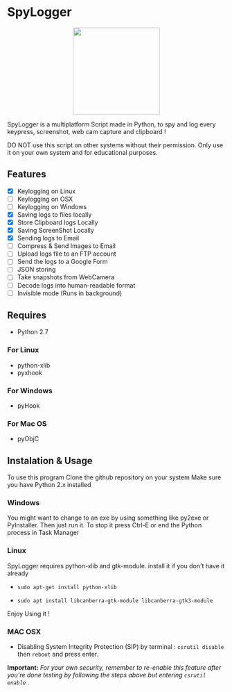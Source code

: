 # SpyLogger

<p align="center">
<img width="200" src="https://i.imgur.com/uOdaQrX.png">
</p>

SpyLogger is a multiplatform Script made in Python, to spy and log every keypress, screenshot, web cam capture and clipboard ! 

DO NOT use this script on other systems without their permission. Only use it on your own system and for educational purposes.

## Features
- [x] Keylogging on Linux
- [ ] Keylogging on OSX
- [ ] Keylogging on Windows
- [x] Saving logs to files locally
- [x] Store Clipboard logs Locally
- [x] Saving ScreenShot Locally
- [x] Sending logs to Email
- [ ] Compress & Send Images to Email
- [ ] Upload logs file to an FTP account
- [ ] Send the logs to a Google Form
- [ ] JSON storing
- [ ] Take snapshots from WebCamera
- [ ] Decode logs into human-readable format
- [ ] Invisible mode (Runs in background)

## Requires
- Python 2.7
### For Linux 
- python-xlib
- pyxhook


### For Windows 

- pyHook

### For Mac OS

- pyObjC

## Instalation & Usage

To use this program
Clone the github repository on your system
Make sure you have Python 2.x installed

### Windows 

You might want to change to an exe by using something like py2exe or PyInstaller. Then just run it. To stop it press Ctrl-E or end the Python process in Task Manager


### Linux


SpyLogger requires python-xlib and gtk-module. install it if you don't have it already

- `sudo apt-get install python-xlib`

- `sudo apt install libcanberra-gtk-module libcanberra-gtk3-module`

Enjoy Using it !


### MAC OSX

- Disabling System Integrity Protection (SIP) by terminal : `csrutil disable` then `reboot` and press enter.

**Important:** *For your own security, remember to re-enable this feature after you’re done testing by following the steps above but entering `csrutil enable` .*
